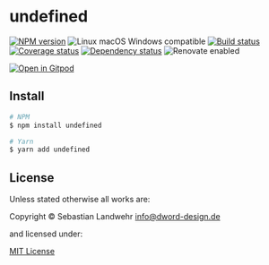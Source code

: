 <!-- TITLE/ -->
# undefined
<!-- /TITLE -->

<!-- BADGES/ -->
[![NPM version](https://img.shields.io/npm/v/undefined.svg)](https://npmjs.org/package/undefined)
![Linux macOS Windows compatible](https://img.shields.io/badge/os-linux%20%7C%C2%A0macos%20%7C%C2%A0windows-blue)
[![Build status](https://img.shields.io/github/workflow/status/dword-design/github-saved-filters/build)](https://github.com/dword-design/github-saved-filters/actions)
[![Coverage status](https://img.shields.io/coveralls/dword-design/github-saved-filters)](https://coveralls.io/github/dword-design/github-saved-filters)
[![Dependency status](https://img.shields.io/david/dword-design/github-saved-filters)](https://david-dm.org/dword-design/github-saved-filters)
![Renovate enabled](https://img.shields.io/badge/renovate-enabled-brightgreen)

[![Open in Gitpod](https://gitpod.io/button/open-in-gitpod.svg)](https://gitpod.io/#https://github.com/dword-design/github-saved-filters)
<!-- /BADGES -->

<!-- DESCRIPTION/ -->

<!-- /DESCRIPTION -->

<!-- INSTALL/ -->
## Install

```bash
# NPM
$ npm install undefined

# Yarn
$ yarn add undefined
```
<!-- /INSTALL -->

<!-- LICENSE/ -->
## License

Unless stated otherwise all works are:

Copyright &copy; Sebastian Landwehr <info@dword-design.de>

and licensed under:

[MIT License](https://opensource.org/licenses/MIT)
<!-- /LICENSE -->
